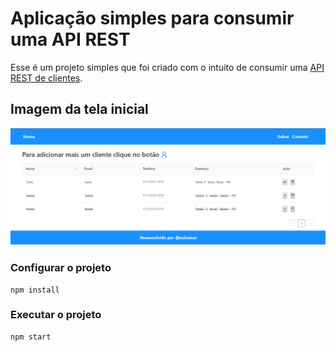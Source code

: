# Aplicação simples para consumir uma API REST

Esse é um projeto simples que foi criado com o intuito de consumir uma [API REST de clientes](https://github.com/iramarferreira/api-cliente).

## Imagem da tela inicial

![Tela inicial](https://github.com/iramarferreira/frontend-api-cliente/blob/main/imagens/tela_inicial.png?raw=true)

### Configurar o projeto
    
    npm install

### Executar o projeto

    npm start
    